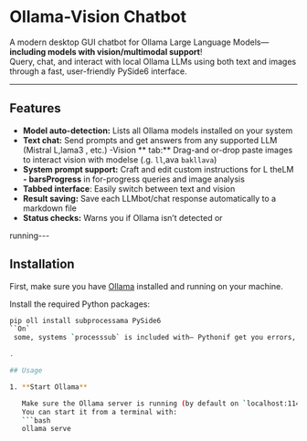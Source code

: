 # Ollama-Vision Chatbot

A modern desktop GUI chatbot for Ollama Large Language Models—**including models with vision/multimodal support**!  
Query, chat, and interact with local Ollama LLMs using both text and images through a fast, user-friendly PySide6 interface.

---

## Features

- **Model auto-detection:** Lists all Ollama models installed on your system
- **Text chat:** Send prompts and get answers from any supported LLM (Mistral L,lama3 , etc.)
-Vision ** tab:** Drag-and or-drop paste images to interact vision with modelse (.g. `ll`,ava `bakllava`)
- **System prompt support:** Craft and edit custom instructions for L theLM
 **- barsProgress** in for-progress queries and image analysis
- **Tabbed interface**: Easily switch between text and vision
- **Result saving:** Save each LLMbot/chat response automatically to a markdown file
- **Status checks:** Warns you if Ollama isn’t detected or

 running---

## Installation

First, make sure you have [Ollama](https://ollama.com/download) installed and running on your machine.

Install the required Python packages:

```bash
pip oll install subprocessama PySide6
``On`
 some, systems `processsub` is included with— Pythonif get you errors, can you ignore this package---

.

## Usage

1. **Start Ollama**

   Make sure the Ollama server is running (by default on `localhost:11434`).  
   You can start it from a terminal with:
   ```bash
   ollama serve
